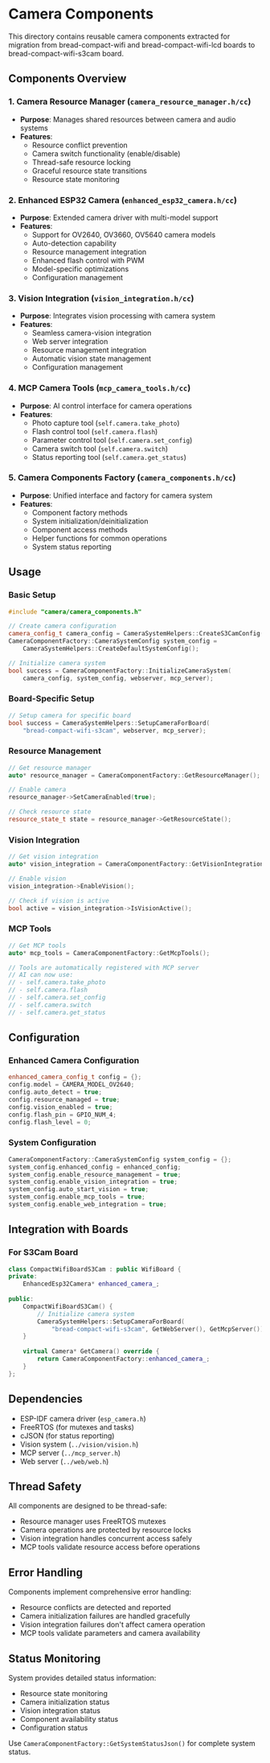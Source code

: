 # Camera Components

This directory contains reusable camera components extracted for migration from bread-compact-wifi and bread-compact-wifi-lcd boards to bread-compact-wifi-s3cam board.

## Components Overview

### 1. Camera Resource Manager (`camera_resource_manager.h/cc`)
- **Purpose**: Manages shared resources between camera and audio systems
- **Features**:
  - Resource conflict prevention
  - Camera switch functionality (enable/disable)
  - Thread-safe resource locking
  - Graceful resource state transitions
  - Resource state monitoring

### 2. Enhanced ESP32 Camera (`enhanced_esp32_camera.h/cc`)
- **Purpose**: Extended camera driver with multi-model support
- **Features**:
  - Support for OV2640, OV3660, OV5640 camera models
  - Auto-detection capability
  - Resource management integration
  - Enhanced flash control with PWM
  - Model-specific optimizations
  - Configuration management

### 3. Vision Integration (`vision_integration.h/cc`)
- **Purpose**: Integrates vision processing with camera system
- **Features**:
  - Seamless camera-vision integration
  - Web server integration
  - Resource management integration
  - Automatic vision state management
  - Configuration management

### 4. MCP Camera Tools (`mcp_camera_tools.h/cc`)
- **Purpose**: AI control interface for camera operations
- **Features**:
  - Photo capture tool (`self.camera.take_photo`)
  - Flash control tool (`self.camera.flash`)
  - Parameter control tool (`self.camera.set_config`)
  - Camera switch tool (`self.camera.switch`)
  - Status reporting tool (`self.camera.get_status`)

### 5. Camera Components Factory (`camera_components.h/cc`)
- **Purpose**: Unified interface and factory for camera system
- **Features**:
  - Component factory methods
  - System initialization/deinitialization
  - Component access methods
  - Helper functions for common operations
  - System status reporting

## Usage

### Basic Setup

```cpp
#include "camera/camera_components.h"

// Create camera configuration
camera_config_t camera_config = CameraSystemHelpers::CreateS3CamConfig();
CameraComponentFactory::CameraSystemConfig system_config = 
    CameraSystemHelpers::CreateDefaultSystemConfig();

// Initialize camera system
bool success = CameraComponentFactory::InitializeCameraSystem(
    camera_config, system_config, webserver, mcp_server);
```

### Board-Specific Setup

```cpp
// Setup camera for specific board
bool success = CameraSystemHelpers::SetupCameraForBoard(
    "bread-compact-wifi-s3cam", webserver, mcp_server);
```

### Resource Management

```cpp
// Get resource manager
auto* resource_manager = CameraComponentFactory::GetResourceManager();

// Enable camera
resource_manager->SetCameraEnabled(true);

// Check resource state
resource_state_t state = resource_manager->GetResourceState();
```

### Vision Integration

```cpp
// Get vision integration
auto* vision_integration = CameraComponentFactory::GetVisionIntegration();

// Enable vision
vision_integration->EnableVision();

// Check if vision is active
bool active = vision_integration->IsVisionActive();
```

### MCP Tools

```cpp
// Get MCP tools
auto* mcp_tools = CameraComponentFactory::GetMcpTools();

// Tools are automatically registered with MCP server
// AI can now use:
// - self.camera.take_photo
// - self.camera.flash
// - self.camera.set_config
// - self.camera.switch
// - self.camera.get_status
```

## Configuration

### Enhanced Camera Configuration

```cpp
enhanced_camera_config_t config = {};
config.model = CAMERA_MODEL_OV2640;
config.auto_detect = true;
config.resource_managed = true;
config.vision_enabled = true;
config.flash_pin = GPIO_NUM_4;
config.flash_level = 0;
```

### System Configuration

```cpp
CameraComponentFactory::CameraSystemConfig system_config = {};
system_config.enhanced_config = enhanced_config;
system_config.enable_resource_management = true;
system_config.enable_vision_integration = true;
system_config.auto_start_vision = true;
system_config.enable_mcp_tools = true;
system_config.enable_web_integration = true;
```

## Integration with Boards

### For S3Cam Board

```cpp
class CompactWifiBoardS3Cam : public WifiBoard {
private:
    EnhancedEsp32Camera* enhanced_camera_;
    
public:
    CompactWifiBoardS3Cam() {
        // Initialize camera system
        CameraSystemHelpers::SetupCameraForBoard(
            "bread-compact-wifi-s3cam", GetWebServer(), GetMcpServer());
    }
    
    virtual Camera* GetCamera() override {
        return CameraComponentFactory::enhanced_camera_;
    }
};
```

## Dependencies

- ESP-IDF camera driver (`esp_camera.h`)
- FreeRTOS (for mutexes and tasks)
- cJSON (for status reporting)
- Vision system (`../vision/vision.h`)
- MCP server (`../mcp_server.h`)
- Web server (`../web/web.h`)

## Thread Safety

All components are designed to be thread-safe:
- Resource manager uses FreeRTOS mutexes
- Camera operations are protected by resource locks
- Vision integration handles concurrent access safely
- MCP tools validate resource access before operations

## Error Handling

Components implement comprehensive error handling:
- Resource conflicts are detected and reported
- Camera initialization failures are handled gracefully
- Vision integration failures don't affect camera operation
- MCP tools validate parameters and camera availability

## Status Monitoring

System provides detailed status information:
- Resource state monitoring
- Camera initialization status
- Vision integration status
- Component availability status
- Configuration status

Use `CameraComponentFactory::GetSystemStatusJson()` for complete system status.